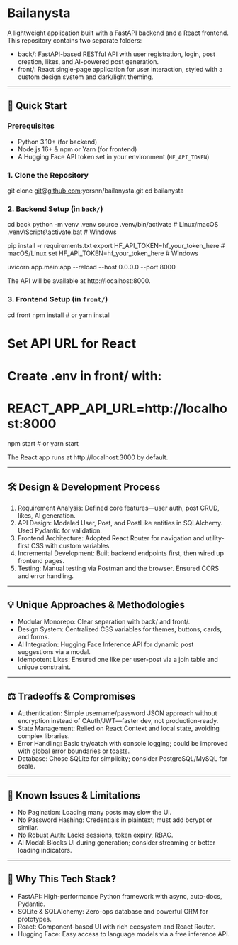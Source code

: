# Bailanysta

A lightweight application built with a FastAPI backend and a React frontend. This repository contains two separate folders:

- back/: FastAPI-based RESTful API with user registration, login, post creation, likes, and AI-powered post generation.
- front/: React single-page application for user interaction, styled with a custom design system and dark/light theming.

---

## 🚀 Quick Start

### Prerequisites

- Python 3.10+ (for backend)
- Node.js 16+ & npm or Yarn (for frontend)
- A Hugging Face API token set in your environment (`HF_API_TOKEN`)

### 1. Clone the Repository

git clone git@github.com:yersnn/bailanysta.git
cd bailanysta

### 2. Backend Setup (in `back/`)

cd back
python -m venv .venv
source .venv/bin/activate       # Linux/macOS
.venv\Scripts\activate.bat     # Windows

pip install -r requirements.txt
export HF_API_TOKEN=hf_your_token_here   # macOS/Linux
set HF_API_TOKEN=hf_your_token_here      # Windows

uvicorn app.main:app --reload --host 0.0.0.0 --port 8000

The API will be available at http://localhost:8000.

### 3. Frontend Setup (in `front/`)

cd front
npm install      # or yarn install

# Set API URL for React
# Create .env in front/ with:
# REACT_APP_API_URL=http://localhost:8000

npm start        # or yarn start

The React app runs at http://localhost:3000 by default.

---

## 🛠 Design & Development Process

1. Requirement Analysis: Defined core features—user auth, post CRUD, likes, AI generation.  
2. API Design: Modeled User, Post, and PostLike entities in SQLAlchemy. Used Pydantic for validation.  
3. Frontend Architecture: Adopted React Router for navigation and utility-first CSS with custom variables.  
4. Incremental Development: Built backend endpoints first, then wired up frontend pages.  
5. Testing: Manual testing via Postman and the browser. Ensured CORS and error handling.

---

## 💡 Unique Approaches & Methodologies

- Modular Monorepo: Clear separation with back/ and front/.  
- Design System: Centralized CSS variables for themes, buttons, cards, and forms.  
- AI Integration: Hugging Face Inference API for dynamic post suggestions via a modal.  
- Idempotent Likes: Ensured one like per user-post via a join table and unique constraint.

---

## ⚖️ Tradeoffs & Compromises

- Authentication: Simple username/password JSON approach without encryption instead of OAuth/JWT—faster dev, not production-ready.  
- State Management: Relied on React Context and local state, avoiding complex libraries.  
- Error Handling: Basic try/catch with console logging; could be improved with global error boundaries or toasts.  
- Database: Chose SQLite for simplicity; consider PostgreSQL/MySQL for scale.

---

## 🐞 Known Issues & Limitations

- No Pagination: Loading many posts may slow the UI.  
- No Password Hashing: Credentials in plaintext; must add bcrypt or similar.  
- No Robust Auth: Lacks sessions, token expiry, RBAC.  
- AI Modal: Blocks UI during generation; consider streaming or better loading indicators.

---

## 🎯 Why This Tech Stack?

- FastAPI: High-performance Python framework with async, auto-docs, Pydantic.  
- SQLite & SQLAlchemy: Zero-ops database and powerful ORM for prototypes.  
- React: Component-based UI with rich ecosystem and React Router.  
- Hugging Face: Easy access to language models via a free inference API.
